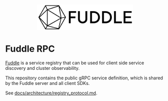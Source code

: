 <p align="center">
  <img src='assets/images/logo.png?raw=true' width='60%'>
</p>

# Fuddle RPC

[Fuddle](https://github.com/fuddle-io/fuddle) is a service registry that can be
used for client side service discovery and cluster observability.

This repository contains the public gRPC service definition, which is shared by
the Fuddle server and all client SDKs.

See [docs/architecture/registry_protocol.md](https://github.com/fuddle-io/fuddle/docs/architecture/registry_protocol.md).
